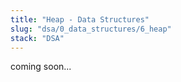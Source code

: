```yaml
---
title: "Heap - Data Structures"
slug: "dsa/0_data_structures/6_heap"
stack: "DSA"
---
```


coming soon...